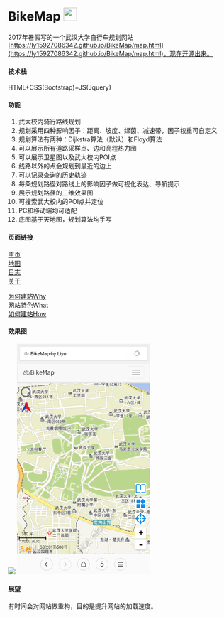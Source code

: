 # BikeMap <img src="骑行.ico" width="30" height="30">

2017年暑假写的一个武汉大学自行车规划网站[https://ly15927086342.github.io/BikeMap/map.html](https://ly15927086342.github.io/BikeMap/map.html)，现在开源出来。

#### 技术栈
HTML+CSS(Bootstrap)+JS(Jquery)

#### 功能

1. 武大校内骑行路线规划
2. 规划采用四种影响因子：距离、坡度、绿茵、减速带，因子权重可自定义
3. 规划算法有两种：Dijkstra算法（默认）和Floyd算法
4. 可以展示所有道路采样点、边和高程热力图
5. 可以展示卫星图以及武大校内POI点
6. 线路以外的点会规划到最近的边上
7. 可以记录查询的历史轨迹
8. 每条规划路径对路线上的影响因子做可视化表达、导航提示
9. 展示规划路径的三维效果图
10. 可搜索武大校内的POI点并定位
11. PC和移动端均可适配
12. 底图基于天地图，规划算法均手写

#### 页面链接

[主页](https://railwayhs.cn/BikeMap/index.html)  
[地图](https://railwayhs.cn/BikeMap/map.html)  
[日志](https://railwayhs.cn/BikeMap/about.html)  
[关于](https://railwayhs.cn/BikeMap/contact.html)  

[为何建站Why](https://railwayhs.cn/BikeMap/introduction_1.html)  
[网站特色What](https://railwayhs.cn/BikeMap/introduction_2.html)  
[如何建站How](https://railwayhs.cn/BikeMap/introduction_3.html)  

#### 效果图

<img src="static/imgs/Pic/PC版.png">
<img src="static/imgs/Pic/移动版.png" width="300">

#### 展望
有时间会对网站做重构，目的是提升网站的加载速度。


